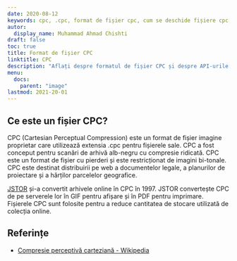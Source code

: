 ```yaml
---
date: 2020-08-12
keywords: cpc, .cpc, format de fișier cpc, cum se deschide fișiere cpc, extensia .cpc, extensia cpc
autor:
  display_name: Muhammad Ahmad Chishti
draft: false
toc: true
title: Format de fișier CPC
linktitle: CPC
description: "Aflați despre formatul de fișier CPC și despre API-urile care pot crea și deschide fișiere CPC."
menu:
  docs:
    parent: "image"
lastmod: 2021-20-01
---
```


## Ce este un fișier CPC?

CPC (Cartesian Perceptual Compression) este un format de fișier imagine proprietar care utilizează extensia .cpc pentru fișierele sale. CPC a fost conceput pentru scanări de arhivă alb-negru cu compresie ridicată. CPC este un format de fișier cu pierderi și este restricționat de imagini bi-tonale. CPC este destinat distribuirii pe web a documentelor legale, a planurilor de proiectare și a hărților parcelelor geografice.

[JSTOR](https://www.jstor.org/) și-a convertit arhivele online în CPC în 1997. JSTOR convertește CPC de pe serverele lor în GIF pentru afișare și în PDF pentru imprimare. Fișierele CPC sunt folosite pentru a reduce cantitatea de stocare utilizată de colecția online.

## Referințe

- [Compresie perceptivă carteziană - Wikipedia](](https://en.wikipedia.org/wiki/Cartesian_Perceptual_Compression))

